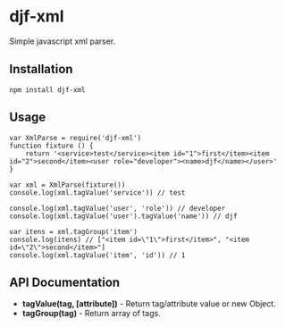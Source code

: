 djf-xml
========

Simple javascript xml parser.


Installation
------------
    npm install djf-xml


Usage
-----
    var XmlParse = require('djf-xml')
    function fixture () {
        return '<service>test</service><item id="1">first</item><item id="2">second</item><user role="developer"><name>djf</name></user>'
    }

    var xml = XmlParse(fixture())
    console.log(xml.tagValue('service')) // test

    console.log(xml.tagValue('user', 'role')) // developer
    console.log(xml.tagValue('user').tagValue('name')) // djf

    var itens = xml.tagGroup('item')
    console.log(itens) // ["<item id=\"1\">first</item>", "<item id=\"2\">second</item>"]
    console.log(xml.tagValue('item', 'id')) // 1


API Documentation
-----------------

* __tagValue(tag, [attribute])__ - Return tag/attribute value or new Object.
* __tagGroup(tag)__ - Return array of tags.
